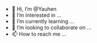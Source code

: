 - 👋 Hi, I’m @Yauhen
- 👀 I’m interested in ...
- 🌱 I’m currently learning ...
- 💞️ I’m looking to collaborate on ...
- 📫 How to reach me ...

<!---
makzhentos/makzhentos is a ✨ special ✨ repository because its `README.md` (this file) appears on your GitHub profile.
You can click the Preview link to take a look at your changes.
--->
